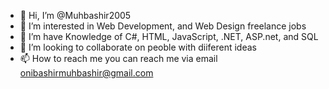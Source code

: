 - 👋 Hi, I’m @Muhbashir2005
- 👀 I’m interested in Web Development, and Web Design freelance jobs
- 🌱 I’m have Knowledge of C#, HTML, JavaScript, .NET, ASP.net, and SQL 
- 💞️ I’m looking to collaborate on peoble with diiferent ideas
- 📫 How to reach me you can reach me via email onibashirmuhbashir@gmail.com

<!---
Muhbashir2005/Muhbashir2005 is a ✨ special ✨ repository because its `README.md` (this file) appears on your GitHub profile.
You can click the Preview link to take a look at your changes.
--->
